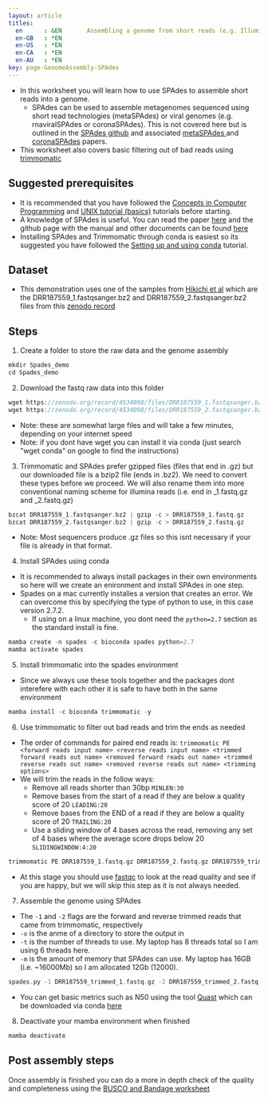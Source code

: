 ```yaml
---
layout: article
titles:
  en      : &EN       Assembling a genome from short reads (e.g. Illumina) using SPAdes
  en-GB   : *EN
  en-US   : *EN
  en-CA   : *EN
  en-AU   : *EN
key: page-GenomeAssembly-SPAdes
---
```


*	In this worksheet you will learn how to use SPAdes to assemble short reads into a genome.
    * SPAdes can be used to assemble metagenomes sequenced using short read technologies (metaSPAdes) or viral genomes (e.g. rnaviralSPAdes or coronaSPAdes). This is not covered here but is outlined in the [SPAdes github](https://github.com/ablab/spades) and associated [metaSPAdes ](https://www.ncbi.nlm.nih.gov/pmc/articles/PMC5411777/) and [coronaSPAdes](https://academic.oup.com/bioinformatics/article/38/1/1/6354349) papers.
* This worksheet also covers basic filtering out of bad reads using [trimmomatic](https://github.com/usadellab/Trimmomatic)

## Suggested prerequisites
* It is recommended that you have followed the [Concepts in Computer Programming](https://conmeehan.github.io/PathogenDataCourse/ConceptsInComputerProgramming) and [UNIX tutorial (basics)](https://conmeehan.github.io/UNIXtutorial) tutorials before starting.
* A knowledge of SPAdes is useful. You can read the paper [here](https://www.ncbi.nlm.nih.gov/pmc/articles/PMC3342519/) and the github page with the manual and other documents can be found [here](https://github.com/ablab/spades)
* Installing SPAdes and Trimmomatic through conda is easiest so its suggested you have followed the [Setting up and using conda](https://conmeehan.github.io/PathogenDataCourse/CondaInstallAndUse) tutorial.

## Dataset
*	This demonstration uses one of the samples from [Hikichi et al](https://journals.asm.org/doi/10.1128/MRA.01212-19) which are the DRR187559_1.fastqsanger.bz2 and DRR187559_2.fastqsanger.bz2 files from this [zenodo record](https://zenodo.org/record/4534098)

## Steps
1. Create a folder to store the raw data and the genome assembly
```c
mkdir Spades_demo
cd Spades_demo
```
2. Download the fastq raw data into this folder
```c
wget https://zenodo.org/record/4534098/files/DRR187559_1.fastqsanger.bz2
wget https://zenodo.org/record/4534098/files/DRR187559_2.fastqsanger.bz2
```
* Note: these are somewhat large files and will take a few minutes, depending on your internet speed
* Note: if you dont have wget you can install it via conda (just search "wget conda" on google to find the instructions)
3. Trimmomatic and SPAdes prefer gzipped files (files that end in .gz) but our downloaded file is a bzip2 file (ends in .bz2). We need to convert these types before we proceed. We will also rename them into more conventional naming scheme for illumina reads (i.e. end in _1.fastq.gz and _2.fastq.gz)
```c
bzcat DRR187559_1.fastqsanger.bz2 | gzip -c > DRR187559_1.fastq.gz
bzcat DRR187559_2.fastqsanger.bz2 | gzip -c > DRR187559_2.fastq.gz
```
* Note: Most sequencers produce .gz files so this isnt necessary if your file is already in that format.

4. Install SPAdes using conda
  * It is recommended to always install packages in their own environments so here will we create an enironment and install SPAdes in one step. 
  * Spades on a mac currently installes a version that creates an error. We can overcome this by specifying the type of python to use, in this case version 2.7.2.
    * If using on a linux machine, you dont need the `python=2.7` section as the standard install is fine.
```c
mamba create -n spades -c bioconda spades python=2.7
mamba activate spades
```

5. Install trimmomatic into the spades environment
  * Since we always use these tools together and the packages dont interefere with each other it is safe to have both in the same environment
 ```c
 mamba install -c bioconda trimmomatic -y
 ``` 
6. Use trimmomatic to filter out bad reads and trim the ends as needed
* The order of commands for paired end reads is:
`trimmomatic PE <forward reads input name> <reverse reads input name> <trimmed forward reads out name> <removed forward reads out name> <trimmed reverse reads out name> <removed reverse reads out name> <trimming options>`
* We will trim the reads in the follow ways:
  * Remove all reads shorter than 30bp `MINLEN:30`
  * Remove bases from the start of a read if they are below a quality score of 20 `LEADING:20`
  * Remove bases from the END of a read if they are below a quality score of 20 `TRAILING:20`
  * Use a sliding window of 4 bases across the read, removing any set of 4 bases where the average score drops below 20 `SLIDINGWINDOW:4:20`
```c
trimmomatic PE DRR187559_1.fastq.gz DRR187559_2.fastq.gz DRR187559_trimmed_1.fastq.gz DRR187559_removed_1.fastq.gz DRR187559_trimmed_2.fastq.gz DRR187559_removed_2.fastq.gz  MINLEN:30 LEADING:20 TRAILING:20 SLIDINGWINDOW:4:20
```
* At this stage you should use [fastqc](https://www.bioinformatics.babraham.ac.uk/projects/fastqc/) to look at the read quality and see if you are happy, but we will skip this step as it is not always needed.

7. Assemble the genome using SPAdes
* The `-1` and `-2` flags are the forward and reverse trimmed reads that came from trimmomatic, respectively
* `-o` is the anme of a directory to store the output in
* `-t` is the number of threads to use. My laptop has 8 threads total so I am using 6 threads here.
* `-m` is the amount of memory that SPAdes can use. My laptop has 16GB (i.e. ~16000Mb) so I am allocated 12Gb (12000). 
```c
spades.py -1 DRR187559_trimmed_1.fastq.gz -2 DRR187559_trimmed_2.fastq.gz -o DRR187559_spades -t 6 -m 12000
```
* You can get basic metrics such as N50 using the tool [Quast](https://github.com/ablab/quast) which can be downloaded via conda [here](https://anaconda.org/bioconda/quast)

8. Deactivate your mamba environment when finished
```c
mamba deactivate
```

## Post assembly steps
 Once assembly is finished you can do a more in depth check of the quality and completeness using the [BUSCO and Bandage worksheet](https://conmeehan.github.io/PathogenDataCourse/Worksheets/GenomeQC_BUSCO_Bandage)